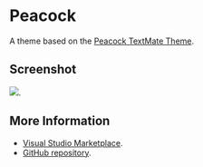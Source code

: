 # Peacock

A theme based on the [Peacock TextMate Theme](http://colorsublime.com/theme/Peacock).


## Screenshot
![](https://raw.githubusercontent.com/gerane/VSCodeThemes/master/gerane.Theme-Peacock/screenshot.png).


## More Information
* [Visual Studio Marketplace](https://marketplace.visualstudio.com/items/gerane.Theme-Peacock).
* [GitHub repository](https://github.com/gerane/VSCodeThemes).
